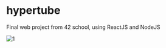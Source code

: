# hypertube
Final web project from 42 school, using ReactJS and NodeJS


![1](https://user-images.githubusercontent.com/40806768/73955097-1b4d4600-4903-11ea-8ec3-5ae0eaafa9a5.png)

